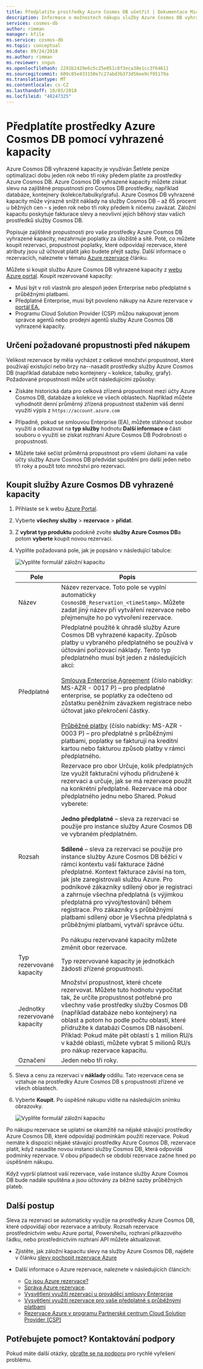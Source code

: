 ```yaml
---
title: Předplatíte prostředky Azure Cosmos DB ušetřit | Dokumentace Microsoftu
description: Informace o možnostech nákupu služby Azure Cosmos DB vyhrazené kapacity a Ušetřete na svých výpočetních nákladech.
services: cosmos-db
author: rimman
manager: kfile
ms.service: cosmos-db
ms.topic: conceptual
ms.date: 09/24/2018
ms.author: rimman
ms.reviewer: sngun
ms.openlocfilehash: 2291b2429e6c5c25e051c8f3eca30e1cc3f64611
ms.sourcegitcommit: 609c85e433150e7c27abd3b373d56ee9cf95179a
ms.translationtype: MT
ms.contentlocale: cs-CZ
ms.lasthandoff: 10/03/2018
ms.locfileid: "48247325"
---
```

# <a name="prepay-for-azure-cosmos-db-resources-with-reserved-capacity"></a>Předplatíte prostředky Azure Cosmos DB pomocí vyhrazené kapacity

Azure Cosmos DB vyhrazené kapacity je využíván Šetřete peníze optimalizací dobu jeden rok nebo tři roky předem platíte za prostředky Azure Cosmos DB. Azure Cosmos DB vyhrazené kapacity můžete získat slevu na zajištěné propustnosti pro Cosmos DB prostředky, například databáze, kontejnery (kolekce/tabulky/grafu). Azure Cosmos DB vyhrazené kapacity může výrazně snížit náklady na služby Cosmos DB – až 65 procent u běžných cen – s jeden rok nebo tři roky předem k ničemu zavázat. Záložní kapacitu poskytuje fakturace slevy a neovlivní jejich běhový stav vašich prostředků služby Cosmos DB.

Popisuje zajištěné propustnosti pro vaše prostředky Azure Cosmos DB vyhrazené kapacity, nezahrnuje poplatky za úložiště a sítě. Poté, co můžete koupit rezervaci, propustnost poplatky, které odpovídají rezervace, které atributy jsou už účtovat platit jako budete přejít sazby. Další informace o rezervacích, naleznete v tématu [Azure rezervace](../billing/billing-save-compute-costs-reservations.md) článku. 

Můžete si koupit službu Azure Cosmos DB vyhrazené kapacity z [webu Azure portal](https://portal.azure.com). Koupit rezervované kapacity:

* Musí být v roli vlastník pro alespoň jeden Enterprise nebo předplatné s průběžnými platbami.  
* Předplatné Enterprise, musí být povoleno nákupy na Azure rezervace v [portál EA.](https://ea.azure.com/)  
* Programu Cloud Solution Provider (CSP) můžou nakupovat jenom správce agentů nebo prodejní agentů služby Azure Cosmos DB vyhrazené kapacity.

## <a name="determine-the-required-throughput-before-purchase"></a>Určení požadované propustnosti před nákupem

Velikost rezervace by měla vycházet z celkové množství propustnost, které používají existující nebo brzy na--nasadit prostředky služby Azure Cosmos DB (například databáze nebo kontejnery – kolekce, tabulky, grafy). Požadované propustnosti může určit následujícími způsoby:

* Získáte historická data pro celková zřízená propustnost mezi účty Azure Cosmos DB, databáze a kolekce ve všech oblastech. Například můžete vyhodnotit denní průměrný zřízená propustnost stažením váš denní využití výpis z `https://account.azure.com`

* Případně, pokud se smlouvou Enterprise (EA), můžete stáhnout soubor využití a odkazovat na **typ služby** hodnotu **Další informace o** části souboru o využití se získat rozhraní Azure Cosmos DB Podrobnosti o propustnosti.

* Můžete také sečíst průměrná propustnost pro všemi úlohami na vaše účty služby Azure Cosmos DB předvídat spuštění pro další jeden nebo tři roky a použít toto množství pro rezervaci.

## <a name="buy-azure-cosmos-db-reserved-capacity"></a>Koupit služby Azure Cosmos DB vyhrazené kapacity

1. Přihlaste se k webu [Azure Portal](https://portal.azure.com).  

2. Vyberte **všechny služby** > **rezervace** > **přidat**.  

3. Z **vybrat typ produktu** podokně zvolte **služby Azure Cosmos DB**a potom **vyberte** koupit novou rezervaci.  

4. Vyplňte požadovaná pole, jak je popsáno v následující tabulce:

   ![Vyplňte formulář záložní kapacitu](./media/cosmos-db-reserved-capacity/fill_reserved_capacity_form.png) 

   |Pole  |Popis  |
   |---------|---------|
   |Název   |    Název rezervace. Toto pole se vyplní automaticky `CosmosDB_Reservation_<timeStamp>`. Můžete zadat jiný název při vytváření rezervace nebo přejmenujte ho po vytvoření rezervace.      |
   |Předplatné  |   Předplatné použité k úhradě služby Azure Cosmos DB vyhrazené kapacity. Způsob platby u vybraného předplatného se používá v účtování pořizovací náklady. Tento typ předplatného musí být jeden z následujících akcí: <br/><br/>  [Smlouva Enterprise Agreement](https://azure.microsoft.com/pricing/enterprise-agreement/) (číslo nabídky: MS-AZR - 0017 P) – pro předplatné enterprise, se poplatky za odečteno od zůstatku peněžním závazkem registrace nebo účtovat jako překročení částky. <br/><br/> [Průběžné platby](https://azure.microsoft.com/offers/ms-azr-0003p/) (číslo nabídky: MS-AZR - 0003 P) – pro předplatné s průběžnými platbami, poplatky se fakturují na kreditní kartou nebo fakturou způsob platby v rámci předplatného.    |
   |Rozsah   |   Rezervace pro obor Určuje, kolik předplatných lze využít fakturační výhodu přidružené k rezervaci a určuje, jak se má rezervace použít na konkrétní předplatné. Rezervace má obor předplatného jednu nebo Shared. Pokud vyberete:   <br/><br/>  **Jedno předplatné** – sleva za rezervaci se použije pro instance služby Azure Cosmos DB ve vybraném předplatném. <br/><br/>  **Sdílené** – sleva za rezervaci se použije pro instance služby Azure Cosmos DB běžící v rámci kontextu vaší fakturace žádné předplatné. Kontext fakturace závisí na tom, jak jste zaregistrovali službu Azure. Pro podnikové zákazníky sdílený obor je registraci a zahrnuje všechna předplatná (s výjimkou předplatná pro vývoj/testování) během registrace. Pro zákazníky s průběžnými platbami sdílený obor je Všechna předplatná s průběžnými platbami, vytváří správce účtu.  <br/><br/> Po nákupu rezervované kapacity můžete změnit obor rezervace.  |
   |Typ rezervované kapacity   |  Typ rezervované kapacity je jednotkách žádosti zřízené propustnosti.|
   |Jednotky rezervované kapacity  |      Množství propustnost, které chcete rezervovat. Můžete tuto hodnotu vypočítat tak, že určíte propustnost potřebné pro všechny vaše prostředky služby Cosmos DB (například databáze nebo kontejnery) na oblast a potom ho podle počtu oblastí, které přidružíte k databázi Cosmos DB násobení.  <br/> Příklad: Pokud máte pět oblastí s 1 milion RU/s v každé oblasti, můžete vybrat 5 milionů RU/s pro nákup rezervace kapacitu.    |
   |Označení  |   Jeden nebo tři roky.   |

5. Sleva a cenu za rezervaci v **náklady** oddílu. Tato rezervace cena se vztahuje na prostředky Azure Cosmos DB s propustností zřízené ve všech oblastech.  

6. Vyberte **Koupit**. Po úspěšné nákupu vidíte na následujícím snímku obrazovky. 

   ![Vyplňte formulář záložní kapacitu](./media/cosmos-db-reserved-capacity/reserved_capacity_successful.png) 

Po nákupu rezervace se uplatní se okamžitě na nějaké stávající prostředky Azure Cosmos DB, které odpovídají podmínkám použití rezervace. Pokud nemáte k dispozici nějaké stávající prostředky Azure Cosmos DB, rezervace platit, když nasadíte novou instanci služby Cosmos DB, která odpovídá podmínky rezervace. V obou případech se období rezervace začne hned po úspěšném nákupu. 

Když vyprší platnost vaší rezervace, vaše instance služby Azure Cosmos DB bude nadále spuštěna a jsou účtovány za běžné sazby průběžných plateb.

## <a name="next-steps"></a>Další postup

Sleva za rezervaci se automaticky využije na prostředky Azure Cosmos DB, které odpovídají obor rezervace a atributy. Rozsah rezervace prostřednictvím webu Azure portal, Powershellu, rozhraní příkazového řádku, nebo prostřednictvím rozhraní API můžete aktualizovat.

*  Zjistěte, jak záložní kapacitu slevy na služby Azure Cosmos DB, najdete v článku [slevy pochopit rezervace Azure](../billing/billing-understand-cosmosdb-reservation-charges.md)

* Další informace o Azure rezervace, naleznete v následujících článcích:

   * [Co jsou Azure rezervace?](../billing/billing-save-compute-costs-reservations.md)  
   * [Správa Azure rezervace](../billing/billing-manage-reserved-vm-instance.md).  
   * [Vysvětlení využití rezervaci u prováděcí smlouvy Enterprise](../billing/billing-understand-reserved-instance-usage-ea.md)  
   * [Vysvětlení využití rezervace pro vaše předplatné s průběžnými platbami](../billing/billing-understand-reserved-instance-usage.md)
   * [Rezervace Azure v programu Partnerské centrum Cloud Solution Provider (CSP)](https://docs.microsoft.com/partner-center/azure-reservations)

## <a name="need-help-contact-support"></a>Potřebujete pomoct? Kontaktování podpory

Pokud máte další otázky, [obraťte se na podporu](https://portal.azure.com/?#blade/Microsoft_Azure_Support/HelpAndSupportBlade) pro rychlé vyřešení problému.

